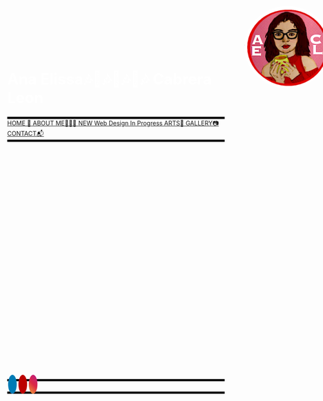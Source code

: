<html lang="en" class="js">
<meta name="viewport" content="width=device-width, initial-scale=1">
<link rel="stylesheet" href="https://cdnjs.cloudflare.com/ajax/libs/font-awesome/4.7.0/css/font-awesome.min.css">
   
<!--------------------------------------------------------------------------------------------------------->

<style TYPE="text/css"> 

a {
text-decoration: underline;

} 

#info {
  font-stretch: 12px;
}

.my-logo {
      padding: 10px;
      font-size: 100px;
      width: 200px;
      text-align: fixed;
      text-decoration: none;
      margin: 20px 40px;
      border-radius: 50%;
      border-color: transparent;
      top: 125px;
      left: 500px;
      position: relative; 
      background-position: bottom;
      max-width: : 100%;
}

.fa {
  padding: 10px;
  font-size: 20px;
  width: 20px;
  text-align: center;
  text-decoration: none;
  margin: 5px 2px;
  border-radius: 50%;
  top: -5px;
}

.fa:hover {
    opacity: 0.7;
    text-align: center;
}

.fa-linkedin {
  background: #007bb5;
  color: white;
  text-align: center;
}

.fa-youtube {
  background: #bb0000;
  color: white;
  text-align: center;
}

.fa-instagram {
background: #f09433; 
background: -moz-linear-gradient(45deg, #f09433 0%, #e6683c 25%, #dc2743 50%, #cc2366 75%, #bc1888 100%); 
background: -webkit-linear-gradient(45deg, #f09433 0%,#e6683c 25%,#dc2743 50%,#cc2366 75%,#bc1888 100%); 
background: linear-gradient(45deg, #f09433 0%,#e6683c 25%,#dc2743 50%,#cc2366 75%,#bc1888 100%); 
filter: progid:DXImageTransform.Microsoft.gradient( startColorstr='#f09433', endColorstr='#bc1888',GradientType=1 );
color: white;
text-align: center;

}

@media only screen and (max-width:800px) {
  /* For tablets: */
  .main {
    width: 80%;
    padding: 0;
  }
  .right {
    width: 100%;
  }
  .my-logo {
    width: 50%;
    left:120px;
  }
}
@media only screen and (max-width:500px) {
  /* For mobile phones: */
  .menu, .main, .right, .my-logo {
    width: 30%;
    left: 100px;
  }
}

</style>

<!---------------------------------------------------------------------------------------------------------->
<head>
     <link rel="stylesheet" type="text/css" href="css/fu-readme.css"/>
</head>
<!----------------------------------------------------------------------------------------------------------->

<div style="background-image: url('images/br/newilogo.jpeg'); background-position: center; background-position:fixed; padding-top: 100px;">

<div>
 <img class="my-logo"  src="images/aecl-logo.png">
</div>

<div>
<body>
    <h1 href="README.md" style="color:white; font-size: 35px; left:400px;"> Ana Elissa🎶🎵🎶🎵🎶🎵🎶 Cabrera Leon </h1>
    <div id="titlebar" style="border-top: 5px solid black; border-bottom: 5px solid black; text-decoration: underline;">
        <a id="homebutton" class="titlebar" href="XREADME.html">HOME 🏡</a>
        <a id="aboutmebutton" class="titlebar" href="aboutme.html">ABOUT ME👩🏻‍🎓</a>
        <a id="adventuresbutton" class="titlebar" href="XREADME.html">NEW Web Design In Progress</a>
        <a id="blogbutton" class="titlebar" href="arts.html">ARTS🎨</a>
        <a id="gallerybutton" class="titlebar" href="gallery.html">GALLERY📷</a>
        <a id="contactbutton" class="titlebar" href="contact.html">CONTACT📬</a> 
      </div>  
  </body>
</div>
<!---------------------------------------------------------------------------------------------------------------------------->
<div style="background-image: url('images/megradquad.jpg'); background-position: bottom ; x-index: 300; background-position: fixed; padding-top: 550px; padding-bottom: 15px;">
<div>
   
<!---------------------------------------------------------------------------------------------------------------------------->

<body>
    <div id="titlebar" style="border-top: 5px solid black; border-bottom: 0px solid black;">
      <a style="position:relative;" class="fa fa-linkedin" href='https://www.linkedin.com/in/aecabreraleon/'></a>
      <a style="position:relative;" href="#" class="fa fa-youtube"></a>
      <a style="position:relative;" href="https://www.instagram.com/anaelissacl/" class="fa fa-instagram"></a>
     </div>  
</body>


<div style="background-image: url('images/br/newilogo.jpeg'); background-position: top; z-index: 2; background-position: fixed; padding-top: 100px; padding-bottom: 100px; border-top: 5px solid black;"> 
</div>


